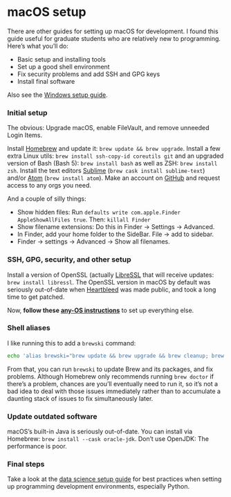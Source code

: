 # macOS setup

There are other guides for setting up macOS for development.
I found this guide useful for graduate students who are relatively new to programming.
Here’s what you’ll do:

- Basic setup and installing tools
- Set up a good shell environment
- Fix security problems and add SSH and GPG keys
- Install final software

Also see the [Windows setup guide](https://dmyersturnbull.github.io/windows-setup/).

### Initial setup

The obvious: Upgrade macOS, enable FileVault, and remove unneeded Login Items.

Install [Homebrew](https://brew.sh/) and update it: `brew update && brew upgrade`.
Install a few extra Linux utils: `brew install ssh-copy-id coreutils git` and an upgraded version
of Bash (Bash 5): `brew install bash` as well as ZSH: `brew install zsh`.
Install the text editors [Sublime](https://www.sublimetext.com/) (`brew cask install sublime-text`)
and/or [Atom](https://atom.io/) (`brew install atom`).
Make an account on [GitHub](https://github.com/) and request access to any orgs you need.

And a couple of silly things:

- Show hidden files: Run `defaults write com.apple.Finder AppleShowAllFiles true`.
  Then: `killall Finder`
- Show filename extensions: Do this in Finder → Settings → Advanced.
- In Finder, add your home folder to the SideBar. File → add to sidebar.
- Finder → settings → Advanced → Show all filenames.

### SSH, GPG, security, and other setup

Install a version of OpenSSL (actually [LibreSSL](https://www.libressl.org/) that will
receive updates: `brew install libressl`.
The OpenSSL version in macOS by default was seriously out-of-date when
[Heartbleed](https://heartbleed.com/) was made public, and took a long time to
get patched.

Now, **follow these [any-OS instructions](https://dmyersturnbull.github.io/linux-setup/)**
to set up everything else.

### Shell aliases

I like running this to add a `brewski` command:

```bash
echo 'alias brewski="brew update && brew upgrade && brew cleanup; brew doctor"' >> ~/.commonrc
```

From that, you can run `brewski` to update Brew and its packages, and fix problems.
Although Homebrew only recommends running `brew doctor` if there’s a problem, chances are you’ll
eventually need to run it, so it’s not a bad idea to deal with those issues immediately rather than
to accumulate a daunting stack of issues to fix simultaneously later.

### Update outdated software

macOS’s built-in Java is seriously out-of-date.
You can install via Homebrew: `brew install --cask oracle-jdk`.
Don’t use OpenJDK: The performance is poor.

### Final steps

Take a look at the
[data science setup guide](https://dmyersturnbull.github.io/data-science-setup)
for best practices when setting up programming development environments, especially Python.
